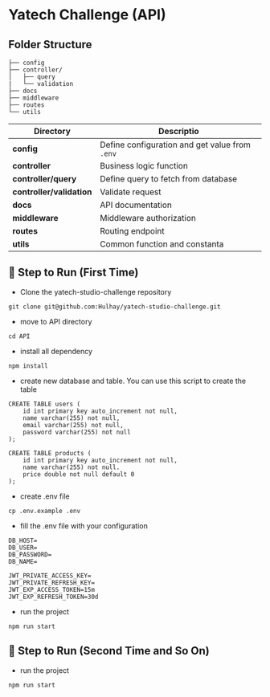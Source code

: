 # Yatech Challenge (API)

## Folder Structure

    ├── config
    ├── controller/
    │   ├── query
    |   └── validation
    ├── docs
    ├── middleware
    ├── routes
    └── utils

| Directory                 | Descriptio                                     |
| ------------------------- | ---------------------------------------------- |
| **config**                | Define configuration and get value from `.env` |
| **controller**            | Business logic function                        |
| **controller/query**      | Define query to fetch from database            |
| **controller/validation** | Validate request                               |
| **docs**                  | API documentation                              |
| **middleware**            | Middleware authorization                       |
| **routes**                | Routing endpoint                               |
| **utils**                 | Common function and constanta                  |

## 🚀 Step to Run (First Time)

- Clone the yatech-studio-challenge repository

```
git clone git@github.com:Hulhay/yatech-studio-challenge.git
```

- move to API directory

```
cd API
```

- install all dependency

```
npm install
```

- create new database and table. You can use this script to create the table

```
CREATE TABLE users (
	id int primary key auto_increment not null,
	name varchar(255) not null,
	email varchar(255) not null,
	password varchar(255) not null
);

CREATE TABLE products (
    id int primary key auto_increment not null,
    name varchar(255) not null.
    price double not null default 0
);
```

- create .env file

```
cp .env.example .env
```

- fill the .env file with your configuration

```
DB_HOST=
DB_USER=
DB_PASSWORD=
DB_NAME=

JWT_PRIVATE_ACCESS_KEY=
JWT_PRIVATE_REFRESH_KEY=
JWT_EXP_ACCESS_TOKEN=15m
JWT_EXP_REFRESH_TOKEN=30d
```

- run the project

```
npm run start
```

## 🚀 Step to Run (Second Time and So On)

- run the project

```
npm run start
```
